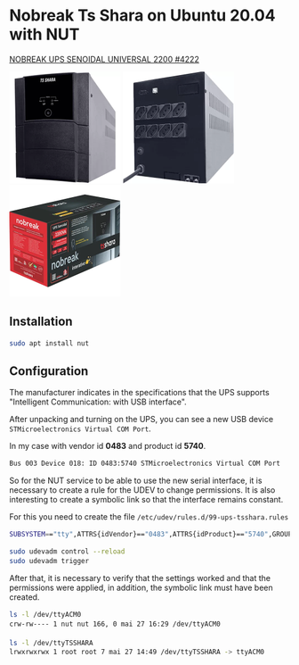# Nobreak Ts Shara on Ubuntu 20.04 with NUT

[NOBREAK UPS SENOIDAL UNIVERSAL 2200 #4222](https://tsshara.com.br/produto/nobreak-ups-senoidal-universal-2200-2/)

<img alt="Front panel" src="images/tsshara_front_panel.png" width="200" height="200"> <img alt="Rear panel" src="images/tsshara_rear_panel.png" width="200" height="200"> <img alt="Packaging" src="images/tsshara_packaging.png" width="200" height="200">

## Installation

```bash
sudo apt install nut
```

## Configuration

The manufacturer indicates in the specifications that the UPS supports "Intelligent Communication: with USB interface".

After unpacking and turning on the UPS, you can see a new USB device `STMicroelectronics Virtual COM Port`.

In my case with vendor id **0483** and product id **5740**.

```bash
Bus 003 Device 018: ID 0483:5740 STMicroelectronics Virtual COM Port
```

So for the NUT service to be able to use the new serial interface, it is necessary 
to create a rule for the UDEV to change permissions. 
It is also interesting to create a symbolic link so that the interface remains constant.

For this you need to create the file `/etc/udev/rules.d/99-ups-tsshara.rules`

```bash
SUBSYSTEM=="tty",ATTRS{idVendor}=="0483",ATTRS{idProduct}=="5740",GROUP="nut",OWNER="nut",MODE="0660",SYMLINK+="ttyTSSHARA"
```

```bash
sudo udevadm control --reload
sudo udevadm trigger
```

After that, it is necessary to verify that the settings worked and that 
the permissions were applied, in addition, the symbolic link must have been created.

```bash
ls -l /dev/ttyACM0
crw-rw---- 1 nut nut 166, 0 mai 27 16:29 /dev/ttyACM0

ls -l /dev/ttyTSSHARA
lrwxrwxrwx 1 root root 7 mai 27 14:49 /dev/ttyTSSHARA -> ttyACM0
```
